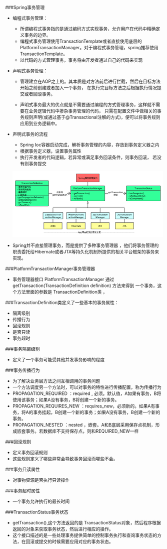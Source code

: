 ###Spring事务管理
- 编程式事务管理： 
    - 所谓编程式事务指的是通过编码方式实现事务，允许用户在代码中精确定义事务的边界。
    - 编程式事务管理使用TransactionTemplate或者直接使用底层的PlatformTransactionManager。对于编程式事务管理，spring推荐使用TransactionTemplate。 
    - 以代码的方式管理事务，事务将由开发者通过自己的代码来实现  

- 声明式事务管理： 
    - 管理建立在AOP之上的。其本质是对方法前后进行拦截，然后在目标方法开始之前创建或者加入一个事务，
    在执行完目标方法之后根据执行情况提交或者回滚事务。
    
    - 声明式事务最大的优点就是不需要通过编程的方式管理事务，这样就不需要在业务逻辑代码中掺杂事务管理的代码，
    只需在配置文件中做相关的事务规则声明(或通过基于@Transactional注解的方式)，便可以将事务规则应用到业务逻辑中。


- 声明式事务的流程
    - Spring Ioc容器启动完成，解析事务管理的内容，存放到事务定义器之内
    - 根据事务定义器，设置事务属性
    - 执行开发者的代码逻辑，若异常或满足事务回滚条件，则事务回滚，
    若没有则事务提交
   
   ![](spring事务管理.png)

 
- Spring并不直接管理事务，而是提供了多种事务管理器 ，他们将事务管理的职责委托给Hibernate或者JTA等持久化机制所提供的相关平台框架的事务来实现。

###PlatformTransactionManager事务管理器

- 事务管理器接口 PlatformTransactionManager 通过 getTransaction(TransactionDefinition definition) 方法来得到
一个事务，这个方法里面的参数是 TransactionDefinition类 ，

###TransactionDefinition类定义了一些基本的事务属性：
- 隔离级别
- 传播行为
- 回滚规则
- 是否只读
- 事务超时
    
###事务隔离级别
- 定义了一个事务可能受其他并发事务影响的程度

###事务传播行为
- 为了解决业务层方法之间互相调用的事务问题
- 一个方法调度另一个方法时，可以对事务的特性进行传播配置，称为传播行为
- PROPAGATION_REQUIRED ：required , 必须。默认值，A如果有事务，B将使用该事务；如果A没有事务，B将创建一个新的事务。
- PROPAGATION_REQUIRES_NEW ：requires_new，必须新的。如果A有事务，将A的事务挂起，B创建一个新的事务；如果A没有事务，B创建一个新的事务。
- PROPAGATION_NESTED ：nested ，嵌套。A和B底层采用保存点机制，形成嵌套事务。若数据库不支持保存点，则和REQUIRED_NEW一样

###回滚规则
- 定义事务回滚规则
- 这些规则定义了哪些异常会导致事务回滚而哪些不会。

###事务只读属性
- 对事物资源是否执行只读操作

###事务超时属性
- 一个事务允许执行的最长时间

###TransactionStatus事务状态
- getTransaction(),这个方法返回的是 TransactionStatus对象，然后程序根据返回的对象来获取事务状态，然后进行相应的操作。
- 这个接口描述的是一些处理事务提供简单的控制事务执行和查询事务状态的方法，在回滚或提交的时候需要应用对应的事务状态。

